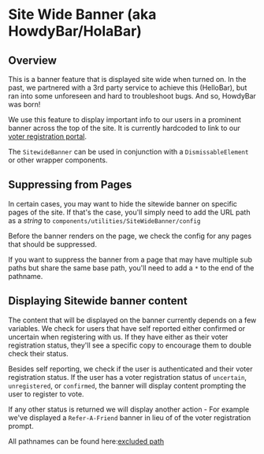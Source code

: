 # Site Wide Banner (aka HowdyBar/HolaBar)

## Overview

This is a banner feature that is displayed site wide when turned on. In the past, we partnered with a 3rd party service to achieve this (HelloBar), but ran into some unforeseen and hard to troubleshoot bugs. And so, HowdyBar was born!

We use this feature to display important info to our users in a prominent banner across the top of the site. It is currently hardcoded to link to our [voter registration portal](/development/features/voter-registration.md#voting-portal).

The `SitewideBanner` can be used in conjunction with a `DismissableElement` or other wrapper components.

## Suppressing from Pages

In certain cases, you may want to hide the sitewide banner on specific pages of the site. If that's the case, you'll simply need to add the URL path as a _string_ to `components/utilities/SiteWideBanner/config`

Before the banner renders on the page, we check the config for any pages that should be suppressed.

If you want to suppress the banner from a page that may have multiple sub paths but share the same base path, you'll need to add a `*` to the end of the pathname.

## Displaying Sitewide banner content

The content that will be displayed on the banner currently depends on a few variables. We check for users that have self reported either confirmed or uncertain when registering with us. If they have either as their voter registration status, they'll see a specific copy to encourage them to double check their status.

Besides self reporting, we check if the user is authenticated and their voter registration status. If the user has a voter registration status of `uncertain`, `unregistered`, or `confirmed`, the banner will display content prompting the user to register to vote.

If any other status is returned we will display another action - For example we've displayed a `Refer-A-Friend` banner in lieu of of the voter registration prompt.

All pathnames can be found here:[excluded path](https://github.com/DoSomething/phoenix-next/blob/master/resources/assets/components/utilities/SitewideBanner/config.js)

